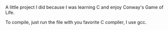 A little project I did because I was learning C and enjoy Conway's Game of Life.

To compile, just run the file with you favorite C compiler, I use gcc.
